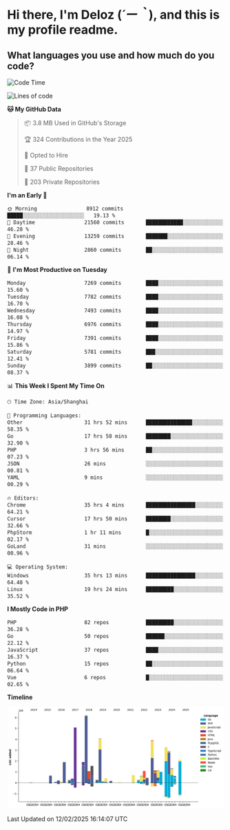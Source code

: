 # **Hi there, I'm Deloz (*´ー｀*), and this is my profile readme.**

## **What languages you use and how much do you code?**

<!--START_SECTION:waka-->
![Code Time](http://img.shields.io/badge/Code%20Time-5%2C648%20hrs%2012%20mins-blue)

![Lines of code](https://img.shields.io/badge/From%20Hello%20World%20I%27ve%20Written-44.8%20million%20lines%20of%20code-blue)

**🐱 My GitHub Data** 

> 📦 3.8 MB Used in GitHub's Storage 
 > 
> 🏆 324 Contributions in the Year 2025
 > 
> 💼 Opted to Hire
 > 
> 📜 37 Public Repositories 
 > 
> 🔑 203 Private Repositories 
 > 
**I'm an Early 🐤** 

```text
🌞 Morning                8912 commits        █████░░░░░░░░░░░░░░░░░░░░   19.13 % 
🌆 Daytime                21560 commits       ████████████░░░░░░░░░░░░░   46.28 % 
🌃 Evening                13259 commits       ███████░░░░░░░░░░░░░░░░░░   28.46 % 
🌙 Night                  2860 commits        ██░░░░░░░░░░░░░░░░░░░░░░░   06.14 % 
```
📅 **I'm Most Productive on Tuesday** 

```text
Monday                   7269 commits        ████░░░░░░░░░░░░░░░░░░░░░   15.60 % 
Tuesday                  7782 commits        ████░░░░░░░░░░░░░░░░░░░░░   16.70 % 
Wednesday                7493 commits        ████░░░░░░░░░░░░░░░░░░░░░   16.08 % 
Thursday                 6976 commits        ████░░░░░░░░░░░░░░░░░░░░░   14.97 % 
Friday                   7391 commits        ████░░░░░░░░░░░░░░░░░░░░░   15.86 % 
Saturday                 5781 commits        ███░░░░░░░░░░░░░░░░░░░░░░   12.41 % 
Sunday                   3899 commits        ██░░░░░░░░░░░░░░░░░░░░░░░   08.37 % 
```


📊 **This Week I Spent My Time On** 

```text
🕑︎ Time Zone: Asia/Shanghai

💬 Programming Languages: 
Other                    31 hrs 52 mins      ███████████████░░░░░░░░░░   58.35 % 
Go                       17 hrs 58 mins      ████████░░░░░░░░░░░░░░░░░   32.90 % 
PHP                      3 hrs 56 mins       ██░░░░░░░░░░░░░░░░░░░░░░░   07.23 % 
JSON                     26 mins             ░░░░░░░░░░░░░░░░░░░░░░░░░   00.81 % 
YAML                     9 mins              ░░░░░░░░░░░░░░░░░░░░░░░░░   00.29 % 

🔥 Editors: 
Chrome                   35 hrs 4 mins       ████████████████░░░░░░░░░   64.21 % 
Cursor                   17 hrs 50 mins      ████████░░░░░░░░░░░░░░░░░   32.66 % 
PhpStorm                 1 hr 11 mins        █░░░░░░░░░░░░░░░░░░░░░░░░   02.17 % 
GoLand                   31 mins             ░░░░░░░░░░░░░░░░░░░░░░░░░   00.96 % 

💻 Operating System: 
Windows                  35 hrs 13 mins      ████████████████░░░░░░░░░   64.48 % 
Linux                    19 hrs 24 mins      █████████░░░░░░░░░░░░░░░░   35.52 % 
```

**I Mostly Code in PHP** 

```text
PHP                      82 repos            █████████░░░░░░░░░░░░░░░░   36.28 % 
Go                       50 repos            ██████░░░░░░░░░░░░░░░░░░░   22.12 % 
JavaScript               37 repos            ████░░░░░░░░░░░░░░░░░░░░░   16.37 % 
Python                   15 repos            ██░░░░░░░░░░░░░░░░░░░░░░░   06.64 % 
Vue                      6 repos             █░░░░░░░░░░░░░░░░░░░░░░░░   02.65 % 
```



**Timeline**

![Lines of Code chart](https://raw.githubusercontent.com/deloz/deloz/main/assets/bar_graph.png)


 Last Updated on 12/02/2025 16:14:07 UTC
<!--END_SECTION:waka-->
